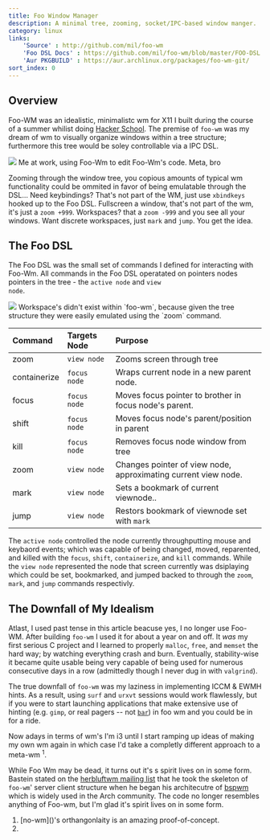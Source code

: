 ```yaml
---
title: Foo Window Manager
description: A minimal tree, zooming, socket/IPC-based window manger.
category: linux
links:
    'Source' : http://github.com/mil/foo-wm
    'Foo DSL Docs' : https://github.com/mil/foo-wm/blob/master/FOO-DSL.md
    'Aur PKGBUILD' : https://aur.archlinux.org/packages/foo-wm-git/
sort_index: 0
---
```

## Overview
Foo-WM was an idealistic, minimalistc wm for X11 I built during the course of a summer whilist doing [Hacker School]().  The premise of `foo-wm` was my dream of wm to visually organize windows within a tree structure; furthermore this tree would be soley controllable via a IPC DSL. 

<div class='captioned-image'>
<img src="/interfaces/Foo-Wm/kind-of-busy.png">
<span class='caption'>Me at work, using Foo-Wm to edit Foo-Wm's code. Meta, bro</span>
</div>


Zooming through the window tree, you copious amounts of typical wm functionality could be ommited in favor of being emulatable through the DSL...  Need keybindings? That's not part of the WM, just use <code>xbindkeys</code> hooked up to the Foo DSL. Fullscreen a window, that's not part of the wm, it's just a <code>zoom +999</code>. Workspaces? that a `zoom -999` and you see all your windows. Want discrete workspaces, just <code>mark</code> and <code>jump</code>. You get the idea.

## The Foo DSL
The Foo DSL was the small set of commands I defined for interacting with Foo-Wm. All commands in the Foo DSL operatated on pointers nodes pointers in the tree - the <code>active node</code> and <code>view node</code>.

<div class='captioned-image'>
<img src="/interfaces/Foo-Wm/node-sketch.jpg">
<span class='caption'>Workspace's didn't exist within `foo-wm`, because given the tree structure they were easily emulated using the `zoom` command.</span>
</div>

|Command   |Targets Node | Purpose |
|:---------|:------------|:--------|
|zoom      | `view node` | Zooms screen through tree |
|containerize | `focus node` | Wraps current node in a new parent node. |
|focus | `focus node` | Moves focus pointer to brother in focus node's parent. |
|shift | `focus node` | Moves focus node's parent/position in parent |
| kill | `focus node` | Removes focus node window from tree |
| zoom | `view node` | Changes pointer of view node, approximating current view node. |
| mark | `view node` | Sets a bookmark of current viewnode.. |
| jump | `view node` | Restors bookmark of viewnode set with `mark` |



The <code>active node</code> controlled the node currently throughputting mouse and keybaord events; which was capable of being changed, moved, reparented, and killed with the <code>focus</code>, <code>shift</code>, <code>containerize</code>, and <code>kill</code> commands.  While the <code>view node</code> represented the node that screen currently was dsiplaying which could be set, bookmarked, and jumped backed to through the <code>zoom</code>, <code>mark</code>, and <code>jump</code> commands respectivly.


## The Downfall of My Idealism
Atlast, I used past tense in this article beacuse yes, I no longer use Foo-WM. After building `foo-wm` I used it for about a year on and off. It _was_ my first serious C project and I learned to properly `malloc`, `free`, and `memset` the hard way; by watching everything crash and burn. Eventually, stability-wise it became quite usable being very capable of being used for numerous consecutive days in a row (admittedly though I never dug in with `valgrind`).

The true downfall of `foo-wm` was my laziness in implementing ICCM & EWMH hints. As a result, using `surf` and `urxvt` sessions would work flawlessly, but if you were to start launching applications that make extensive use of hinting (e.g. `gimp`, or real pagers -- not [`bar`]()) in foo wm and you could be in for a ride.

Now adays in terms of wm's I'm i3 until I start ramping up ideas of making my own wm again in which case I'd take a completly different approach to a meta-wm <sup>1</sup>.

While Foo Wm may be dead, it turns out it's s spirit lives on in some form. Bastein stated on the [herbluftwm mailing list]() that he took the skeleton of `foo-wm`' server client structure when he began his architecutre of [bspwm]() which is widely used in the Arch community. The code no longer resembles anything of Foo-wm, but I'm glad it's spirit lives on in some form.

<ol class='footnotes'>
<li>[no-wm]()'s orthangonlaity is an amazing proof-of-concept.</li>
<li></li>
</ol>
